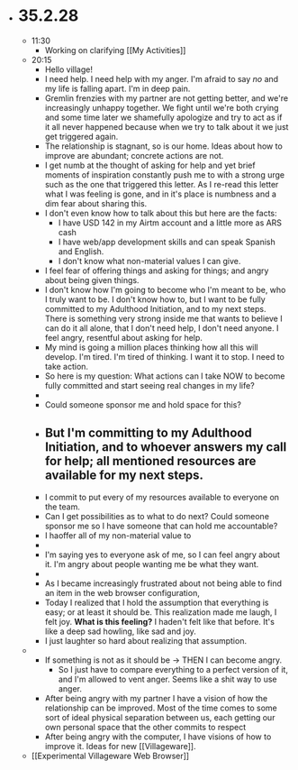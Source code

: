 - # 35.2.28
	- 11:30
		- Working on clarifying [[My Activities]]
	- 20:15
		- Hello village!
		- I need help. I need help with my anger. I'm afraid to say *no* and my life is falling apart. I'm in deep pain.
		- Gremlin frenzies with my partner are not getting better, and we're increasingly unhappy together. We fight until we're both crying and some time later we shamefully apologize and try to act as if it all never happened because when we try to talk about it we just get triggered again.
		- The relationship is stagnant, so is our home. Ideas about how to improve are abundant; concrete actions are not.
		- I get numb at the thought of asking for help and yet brief moments of inspiration constantly push me to with a strong urge such as the one that triggered this letter. As I re-read this letter what I was feeling is gone, and in it's place is numbness and a dim fear about sharing this.
		- I don't even know how to talk about this but here are the facts:
			- I have USD 142 in my Airtm account and a little more as ARS cash
			- I have web/app development skills and can speak Spanish and English.
			- I don't know what non-material values I can give.
		- I feel fear of offering things and asking for things; and angry about being given things.
		- I don't know how I'm going to become who I'm meant to be, who I truly want to be. I don't know how to, but I want to be fully committed to my Adulthood Initiation, and to my next steps. There is something very strong inside me that wants to believe I can do it all alone, that I don't need help, I don't need anyone. I feel angry, resentful about asking for help.
		- My mind is going a million places thinking how all this will develop. I'm tired. I'm tired of thinking. I want it to stop. I need to take action.
		- So here is my question: What actions can I take NOW to become fully committed and start seeing real changes in my life?
		-
		- Could someone sponsor me and hold space for this?
		- But I'm committing to my Adulthood Initiation, and to whoever answers my call for help; all mentioned resources are available for my next steps.
			-
		- I commit to put every of my resources available to everyone on the team.
		- Can I get possibilities as to what to do next?
		  Could someone sponsor me so I have someone that can hold me accountable?
		- I haoffer all of my non-material value to
		-
		- I'm saying yes to everyone ask of me, so I can feel angry about it. I'm angry about people wanting me be what they want.
		-
		- As I became increasingly frustrated about not being able to find an item in the web browser configuration,
		- Today I realized that I hold the assumption that everything is easy; or at least it should be. This realization made me laugh, I felt joy. **What is this feeling?** I haden't felt like that before. It's like a deep sad howling, like sad and joy.
		- I just laughter so hard about realizing that assumption.
	-
		- If something is not as it should be -> THEN I can become angry.
			- So I just have to compare everything to a perfect version of it, and I'm allowed to vent anger. Seems like a shit way to use anger.
		- After being angry with my partner I have a vision of how the relationship can be improved. Most of the time comes to some sort of ideal physical separation between us, each getting our own personal space that the other commits to respect
		- After being angry with the computer, I have visions of how to improve it. Ideas for new [[Villageware]].
	- [[Experimental Villageware Web Browser]]